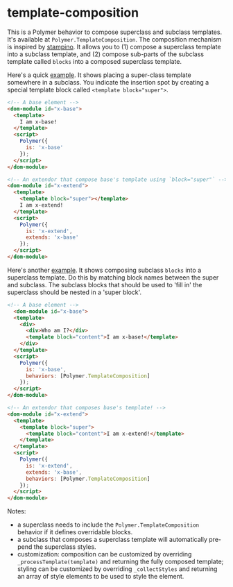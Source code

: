 template-composition
====================

This is a Polymer behavior to compose superclass and subclass templates.
It's available at `Polymer.TemplateComposition`. The composition mechanism
is inspired by [stampino](https://github.com/justinfagnani/stampino). It allows you to (1) compose a superclass template into a subclass template, and (2) compose sub-parts of the subclass template called `blocks` into a composed superclass template.

Here's a quick [example](http://jsbin.com/fezohu/edit?html,output). It shows placing a super-class template somewhere in a subclass. You indicate the insertion spot by creating a special template block called `<template block="super">`.

``` html
<!-- A base element -->
<dom-module id="x-base">
  <template>
    I am x-base!
  </template>
  <script>
    Polymer({
      is: 'x-base'
    });
  </script>
</dom-module>

<!-- An extendor that compose base's template using `block="super"` -->
<dom-module id="x-extend">
  <template>
    <template block="super"></template>
    I am x-extend!
  </template>
  <script>
    Polymer({
      is: 'x-extend',
      extends: 'x-base'
    });
  </script>
</dom-module>

```

Here's another [example](http://jsbin.com/vodanu/edit?html,output). It shows composing subclass `blocks` into a superclass template. Do this by matching block names between the super and subclass. The subclass blocks that should be used to 'fill in' the superclass should be nested in a 'super block'.

``` html
<!-- A base element -->
  <dom-module id="x-base">
  <template>
    <div>
      <div>Who am I?</div>
      <template block="content">I am x-base!</template>
    </div>
  </template>
  <script>
    Polymer({
      is: 'x-base',
      behaviors: [Polymer.TemplateComposition]
    });
  </script>
</dom-module>

<!-- An extendor that composes base's template! -->
<dom-module id="x-extend">
  <template>
    <template block="super">
      <template block="content">I am x-extend!</template>      
    </template>
  </template>
  <script>
    Polymer({
      is: 'x-extend',
      extends: 'x-base',
      behaviors: [Polymer.TemplateComposition]
    });
  </script>
</dom-module>
```

Notes:
* a superclass needs to include the `Polymer.TemplateComposition` behavior if it defines overridable blocks.
* a subclass that composes a superclass template will automatically pre-pend the superclass styles.
* customization: composition can be customized by overriding `_processTemplate(template)` and returning the fully composed template; styling can be customized by overriding `_collectStyles` and returning an array of style elements to be used to style the element.
